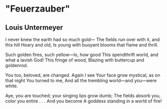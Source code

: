 # "Feuerzauber"
## Louis Untermeyer
I never knew the earth had so much gold—
The fields run over with it, and this hill
Hoary and old,
Is young with buoyant blooms that flame and thrill.

Such golden fires, such yellow—lo, how good
This spendthrift world, and what a lavish God!
This fringe of wood,
Blazing with buttercup and goldenrod.

You too, beloved, are changed. Again I see
Your face grow mystical, as on that night
You turned to me,
And all the trembling world—and you—were white.

Aye, you are touched; your singing lips grow dumb;
The fields absorb you, color you entire . . .
And you become
A goddess standing in a world of fire!